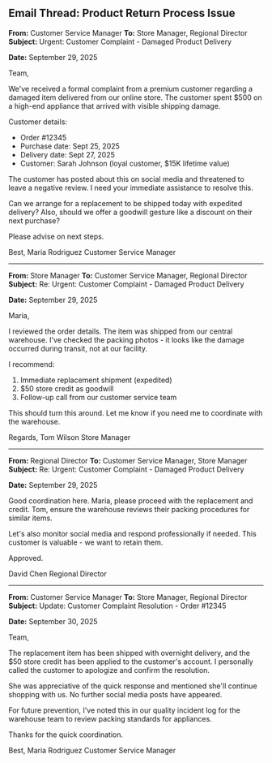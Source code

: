 ## Email Thread: Product Return Process Issue

**From:** Customer Service Manager
**To:** Store Manager, Regional Director
**Subject:** Urgent: Customer Complaint - Damaged Product Delivery

**Date:** September 29, 2025

Team,

We've received a formal complaint from a premium customer regarding a damaged item delivered from our online store. The customer spent $500 on a high-end appliance that arrived with visible shipping damage.

Customer details:
- Order #12345
- Purchase date: Sept 25, 2025
- Delivery date: Sept 27, 2025
- Customer: Sarah Johnson (loyal customer, $15K lifetime value)

The customer has posted about this on social media and threatened to leave a negative review. I need your immediate assistance to resolve this.

Can we arrange for a replacement to be shipped today with expedited delivery? Also, should we offer a goodwill gesture like a discount on their next purchase?

Please advise on next steps.

Best,
Maria Rodriguez
Customer Service Manager

---

**From:** Store Manager
**To:** Customer Service Manager, Regional Director
**Subject:** Re: Urgent: Customer Complaint - Damaged Product Delivery

**Date:** September 29, 2025

Maria,

I reviewed the order details. The item was shipped from our central warehouse. I've checked the packing photos - it looks like the damage occurred during transit, not at our facility.

I recommend:
1. Immediate replacement shipment (expedited)
2. $50 store credit as goodwill
3. Follow-up call from our customer service team

This should turn this around. Let me know if you need me to coordinate with the warehouse.

Regards,
Tom Wilson
Store Manager

---

**From:** Regional Director
**To:** Customer Service Manager, Store Manager
**Subject:** Re: Urgent: Customer Complaint - Damaged Product Delivery

**Date:** September 29, 2025

Good coordination here. Maria, please proceed with the replacement and credit. Tom, ensure the warehouse reviews their packing procedures for similar items.

Let's also monitor social media and respond professionally if needed. This customer is valuable - we want to retain them.

Approved.

David Chen
Regional Director

---

**From:** Customer Service Manager
**To:** Store Manager, Regional Director
**Subject:** Update: Customer Complaint Resolution - Order #12345

**Date:** September 30, 2025

Team,

The replacement item has been shipped with overnight delivery, and the $50 store credit has been applied to the customer's account. I personally called the customer to apologize and confirm the resolution.

She was appreciative of the quick response and mentioned she'll continue shopping with us. No further social media posts have appeared.

For future prevention, I've noted this in our quality incident log for the warehouse team to review packing standards for appliances.

Thanks for the quick coordination.

Best,
Maria Rodriguez
Customer Service Manager
